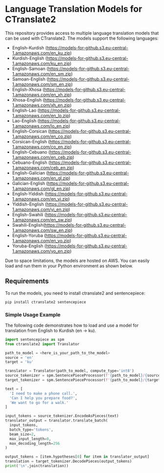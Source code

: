 
# Language Translation Models for CTranslate2

This repository provides access to multiple language translation models that can be used with CTranslate2. The models support the following languages:

- English-Kurdish (https://models-for-github.s3.eu-central-1.amazonaws.com/en_ku.zip)
- Kurdish-English (https://models-for-github.s3.eu-central-1.amazonaws.com/ku_en.zip)
- English-Samoan (https://models-for-github.s3.eu-central-1.amazonaws.com/en_sm.zip)
- Samoan-English (https://models-for-github.s3.eu-central-1.amazonaws.com/sm_en.zip)
- English-Xhosa (https://models-for-github.s3.eu-central-1.amazonaws.com/en_xh.zip)
- Xhosa-English (https://models-for-github.s3.eu-central-1.amazonaws.com/xh_en.zip)
- English-Lao (https://models-for-github.s3.eu-central-1.amazonaws.com/en_lo.zip)
- Lao-English (https://models-for-github.s3.eu-central-1.amazonaws.com/lo_en.zip)
- English-Corsican (https://models-for-github.s3.eu-central-1.amazonaws.com/en_co.zip)
- Corsican-English (https://models-for-github.s3.eu-central-1.amazonaws.com/co_en.zip)
- English-Cebuano (https://models-for-github.s3.eu-central-1.amazonaws.com/en_ceb.zip)
- Cebuano-English (https://models-for-github.s3.eu-central-1.amazonaws.com/ceb_en.zip)
- English-Galician (https://models-for-github.s3.eu-central-1.amazonaws.com/en_gl.zip)
- Galician-English (https://models-for-github.s3.eu-central-1.amazonaws.com/gl_en.zip)
- English-Yiddish (https://models-for-github.s3.eu-central-1.amazonaws.com/en_yi.zip)
- Yiddish-English (https://models-for-github.s3.eu-central-1.amazonaws.com/yi_en.zip)
- English-Swahili (https://models-for-github.s3.eu-central-1.amazonaws.com/en_sw.zip)
- Swahili-English(https://models-for-github.s3.eu-central-1.amazonaws.com/sw_en.zip)
- English-Yoruba (https://models-for-github.s3.eu-central-1.amazonaws.com/en_yo.zip)
- Yoruba-English (https://models-for-github.s3.eu-central-1.amazonaws.com/yo_en.zip)

Due to space limitations, the models are hosted on AWS. You can easily load and run them in your Python environment as shown below.

## Requirements

To run the models, you need to install ctranslate2 and sentencepiece:

```bash
pip install ctranslate2 sentencepiece
```

### Simple Usage Example
The following code demonstrates how to load and use a model for translation from English to Kurdish (en → ku).
```python
import sentencepiece as spm
from ctranslate2 import Translator

path_to_model = <here_is_your_path_to_the_model>
source = 'en'
target = 'ku'

translator = Translator(path_to_model, compute_type='int8')
source_tokenizer = spm.SentencePieceProcessor(f'{path_to_model}/{source}.spm.model')
target_tokenizer = spm.SentencePieceProcessor(f'{path_to_model}/{target}.spm.model')

text = [
  'I need to make a phone call.',
  'Can I help you prepare food?',
  'We want to go for a walk.'
]

input_tokens = source_tokenizer.EncodeAsPieces(text)
translator_output = translator.translate_batch(
  input_tokens,
  batch_type='tokens',
  beam_size=2,
  max_input_length=0,
  max_decoding_length=256
)

output_tokens = [item.hypotheses[0] for item in translator_output]
translation = target_tokenizer.DecodePieces(output_tokens)
print('\n'.join(translation))
```


